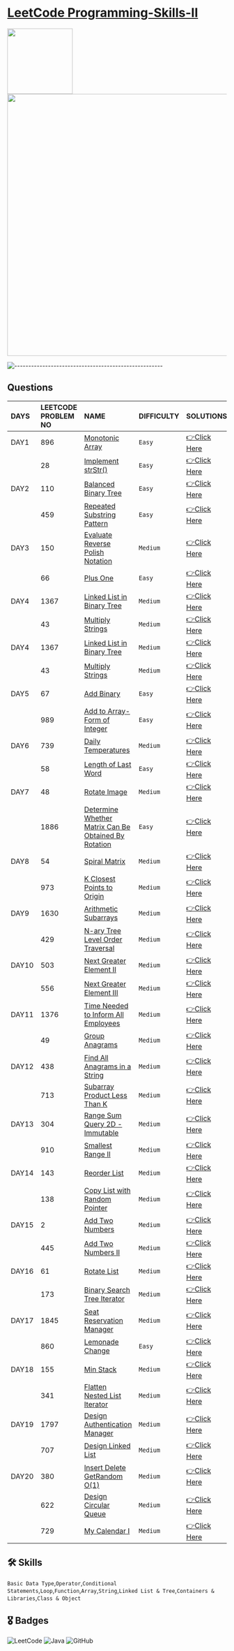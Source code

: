 # [LeetCode Programming-Skills-II](https://leetcode.com/study-plan/programming-skills/?progress=cd6gdx7)
<p float="left">
  <img src="https://assets.leetcode.com/study_plan/programming-skills/cover.png" width="150" />
  <img src="https://upload.wikimedia.org/wikipedia/commons/0/0a/LeetCode_Logo_black_with_text.svg" width="600" /> 
</p>

![-----------------------------------------------------](https://raw.githubusercontent.com/andreasbm/readme/master/assets/lines/rainbow.png)

## Questions

| DAYS  | LEETCODE PROBLEM NO |  NAME                         |  DIFFICULTY  |   SOLUTIONS                                                    |
| :-----| :------------------ | :---------------------------- | :----------- |  :------------------------------------------------------------ |
| DAY1 | 896 | [Monotonic Array](https://leetcode.com/problems/monotonic-array/) | `Easy` | [👉Click Here](https://github.com/dhrupad17/Programming-Skills-II/blob/main/DAY1P1.md) |
|  | 28 | [Implement strStr()](https://leetcode.com/problems/implement-strstr/) | `Easy` | [👉Click Here](https://github.com/dhrupad17/Programming-Skills-II/blob/main/DAY1P2.md) |
| DAY2 | 110 | [Balanced Binary Tree](https://leetcode.com/problems/balanced-binary-tree/) | `Easy` | [👉Click Here](https://github.com/dhrupad17/Programming-Skills-II/blob/main/DAY2P1.md) |
|  | 459 | [Repeated Substring Pattern](https://leetcode.com/problems/repeated-substring-pattern/) | `Easy` | [👉Click Here](https://github.com/dhrupad17/Programming-Skills-II/blob/main/DAY2P2.md) |
| DAY3 | 150 | [Evaluate Reverse Polish Notation](https://leetcode.com/problems/evaluate-reverse-polish-notation/) | `Medium` | [👉Click Here](https://github.com/dhrupad17/Programming-Skills-II/blob/main/DAY3P1.md) |
|  | 66 | [Plus One](https://leetcode.com/problems/plus-one/) | `Easy` | [👉Click Here](https://github.com/dhrupad17/Programming-Skills-II/blob/main/DAY3P2.md) |
| DAY4 | 1367 | [Linked List in Binary Tree](https://leetcode.com/problems/linked-list-in-binary-tree/) | `Medium` | [👉Click Here](https://github.com/dhrupad17/Programming-Skills-II/blob/main/DAY4P1.md) |
|  | 43 | [Multiply Strings](https://leetcode.com/problems/multiply-strings/) | `Medium` | [👉Click Here](https://github.com/dhrupad17/Programming-Skills-II/blob/main/DAY4P2.md) |
|  DAY4 | 1367 | [Linked List in Binary Tree](https://leetcode.com/problems/linked-list-in-binary-tree/) | `Medium` | [👉Click Here](https://github.com/dhrupad17/Programming-Skills-II/blob/main/DAY4P1.md) |
|  | 43 | [Multiply Strings](https://leetcode.com/problems/multiply-strings/) | `Medium` | [👉Click Here](https://github.com/dhrupad17/Programming-Skills-II/blob/main/DAY4P2.md) |
| DAY5 | 67 | [Add Binary](https://leetcode.com/problems/add-binary/) | `Easy` | [👉Click Here](https://github.com/dhrupad17/Programming-Skills-II/blob/main/DAY5P1.md) |
|  | 989 | [Add to Array-Form of Integer](https://leetcode.com/problems/add-to-array-form-of-integer/) | `Easy` | [👉Click Here](https://github.com/dhrupad17/Programming-Skills-II/blob/main/DAY5P2.md) |
| DAY6 | 739 | [Daily Temperatures](https://leetcode.com/problems/daily-temperatures/) | `Medium` | [👉Click Here](https://github.com/dhrupad17/Programming-Skills-II/blob/main/DAY6P1.md) |
|  | 58 | [Length of Last Word](https://leetcode.com/problems/length-of-last-word/) | `Easy` | [👉Click Here](https://github.com/dhrupad17/Programming-Skills-II/blob/main/DAY6P2.md) |
| DAY7 | 48 | [Rotate Image](https://leetcode.com/problems/rotate-image/) | `Medium` | [👉Click Here](https://github.com/dhrupad17/Programming-Skills-II/blob/main/DAY7P1.md) |
|  | 1886 | [Determine Whether Matrix Can Be Obtained By Rotation](https://leetcode.com/problems/determine-whether-matrix-can-be-obtained-by-rotation/) | `Easy` | [👉Click Here](https://github.com/dhrupad17/Programming-Skills-II/blob/main/DAY7P2.md) |
| DAY8 | 54 | [Spiral Matrix](https://leetcode.com/problems/spiral-matrix/) | `Medium` | [👉Click Here](https://github.com/dhrupad17/Programming-Skills-II/blob/main/DAY8P1.md) |
|  | 973 | [K Closest Points to Origin](https://leetcode.com/problems/k-closest-points-to-origin/) | `Medium` | [👉Click Here](https://github.com/dhrupad17/Programming-Skills-II/blob/main/DAY8P2.md) |
| DAY9 | 1630 | [Arithmetic Subarrays](https://leetcode.com/problems/arithmetic-subarrays/) | `Medium` | [👉Click Here](https://github.com/dhrupad17/Programming-Skills-II/blob/main/DAY9P1.md) |
|  | 429 | [N-ary Tree Level Order Traversal](https://leetcode.com/problems/n-ary-tree-level-order-traversal/) | `Medium` | [👉Click Here](https://github.com/dhrupad17/Programming-Skills-II/blob/main/DAY9P2.md) |
| DAY10 | 503 | [Next Greater Element II](https://leetcode.com/problems/next-greater-element-ii/) | `Medium` | [👉Click Here](https://github.com/dhrupad17/Programming-Skills-II/blob/main/DAY10P1.md) |
|  | 556 | [Next Greater Element III](https://leetcode.com/problems/next-greater-element-iii/) | `Medium` | [👉Click Here](https://github.com/dhrupad17/Programming-Skills-II/blob/main/DAY10P2.md) |
| DAY11 | 1376 | [Time Needed to Inform All Employees](https://leetcode.com/problems/time-needed-to-inform-all-employees/) | `Medium` | [👉Click Here](https://github.com/dhrupad17/Programming-Skills-II/blob/main/DAY11P1.md) |
|  | 49 | [Group Anagrams](https://leetcode.com/problems/group-anagrams/) | `Medium` | [👉Click Here](https://github.com/dhrupad17/Programming-Skills-II/blob/main/DAY11P2.md) |
| DAY12 | 438 | [Find All Anagrams in a String](https://leetcode.com/problems/find-all-anagrams-in-a-string/) | `Medium` | [👉Click Here](https://github.com/dhrupad17/Programming-Skills-II/blob/main/DAY12P1.md) |
|  | 713 | [Subarray Product Less Than K](https://leetcode.com/problems/subarray-product-less-than-k/) | `Medium` | [👉Click Here](https://github.com/dhrupad17/Programming-Skills-II/blob/main/DAY12P2.md) |
| DAY13 | 304 | [Range Sum Query 2D - Immutable](https://leetcode.com/problems/range-sum-query-2d-immutable/) | `Medium` | [👉Click Here](https://github.com/dhrupad17/Programming-Skills-II/blob/main/DAY13P1.md) |
|  | 910 | [Smallest Range II](https://leetcode.com/problems/smallest-range-ii/) | `Medium` | [👉Click Here](https://github.com/dhrupad17/Programming-Skills-II/blob/main/DAY13P2.md) |
| DAY14 | 143 | [Reorder List](https://leetcode.com/problems/reorder-list/) | `Medium` | [👉Click Here](https://github.com/dhrupad17/Programming-Skills-II/blob/main/DAY14P1.md) |
|  | 138 | [Copy List with Random Pointer](https://leetcode.com/problems/copy-list-with-random-pointer/) | `Medium` | [👉Click Here](https://github.com/dhrupad17/Programming-Skills-II/blob/main/DAY14P2.md) |
| DAY15 | 2 | [Add Two Numbers](https://leetcode.com/problems/add-two-numbers/) | `Medium` | [👉Click Here](https://github.com/dhrupad17/Programming-Skills-II/blob/main/DAY15P1.md) |
|  | 445 | [Add Two Numbers II](https://leetcode.com/problems/add-two-numbers-ii/) | `Medium` | [👉Click Here](https://github.com/dhrupad17/Programming-Skills-II/blob/main/DAY15P2.md) |
| DAY16 | 61 | [Rotate List](https://leetcode.com/problems/rotate-list/) | `Medium` | [👉Click Here](https://github.com/dhrupad17/Programming-Skills-II/blob/main/DAY16P1.md) |
|  | 173 | [Binary Search Tree Iterator](https://leetcode.com/problems/binary-search-tree-iterator/) | `Medium` | [👉Click Here](https://github.com/dhrupad17/Programming-Skills-II/blob/main/DAY16P2.md) |
| DAY17 | 1845 | [Seat Reservation Manager](https://leetcode.com/problems/seat-reservation-manager/) | `Medium` | [👉Click Here](https://github.com/dhrupad17/Programming-Skills-II/blob/main/DAY17P1.md) |
|  | 860 | [Lemonade Change](https://leetcode.com/problems/lemonade-change/) | `Easy` | [👉Click Here](https://github.com/dhrupad17/Programming-Skills-II/blob/main/DAY17P2.md) |
| DAY18 | 155 | [Min Stack](https://leetcode.com/problems/min-stack/) | `Medium` | [👉Click Here](https://github.com/dhrupad17/Programming-Skills-II/blob/main/DAY18P1.md) |
|  | 341 | [Flatten Nested List Iterator](https://leetcode.com/problems/flatten-nested-list-iterator/) | `Medium` | [👉Click Here](https://github.com/dhrupad17/Programming-Skills-II/blob/main/DAY18P2.md) |
| DAY19 | 1797 | [Design Authentication Manager](https://leetcode.com/problems/design-authentication-manager/) | `Medium` | [👉Click Here](https://github.com/dhrupad17/Programming-Skills-II/blob/main/DAY19P1.md) |
|  | 707 | [Design Linked List](https://leetcode.com/problems/design-linked-list/) | `Medium` | [👉Click Here](https://github.com/dhrupad17/Programming-Skills-II/blob/main/DAY19P2.md) |
| DAY20 | 380 | [Insert Delete GetRandom O(1)](https://leetcode.com/problems/insert-delete-getrandom-o1/) | `Medium` | [👉Click Here](https://github.com/dhrupad17/Programming-Skills-II/blob/main/DAY20P1.md) |
|  | 622 | [Design Circular Queue](https://leetcode.com/problems/design-circular-queue/) | `Medium` | [👉Click Here](https://github.com/dhrupad17/Programming-Skills-II/blob/main/DAY20P2.md) |
|  | 729 | [My Calendar I](https://leetcode.com/problems/my-calendar-i/) | `Medium` | [👉Click Here](https://github.com/dhrupad17/Programming-Skills-II/blob/main/DAY20P3.md) |

## 🛠 Skills
`Basic Data Type`,`Operator`,`Conditional Statements`,`Loop`,`Function`,`Array`,`String`,`Linked List & Tree`,`Containers & Libraries`,`Class & Object`

## 🎖️ Badges
![LeetCode](https://img.shields.io/badge/LeetCode-000000?style=for-the-badge&logo=LeetCode&logoColor=#d16c06)
![Java](https://img.shields.io/badge/Java-ED8B00?style=for-the-badge&logo=java&logoColor=white)
![GitHub](https://img.shields.io/badge/github-%23121011.svg?style=for-the-badge&logo=github&logoColor=white)
